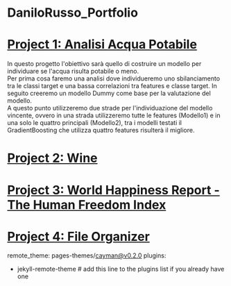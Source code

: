 # DaniloRusso_Portfolio

# [Project 1: Analisi Acqua Potabile](https://github.com/danilorusso08/Analisi_Acqua_Potabile)
In questo progetto l'obiettivo sarà quello di costruire un modello per individuare se l'acqua risulta potabile o meno.<br>
Per prima cosa faremo una analisi dove individueremo uno sbilanciamento tra le classi target e una bassa correlazioni tra features e classe target. In seguito creeremo un modello Dummy come base per la valutazione del modello.<br>
A questo punto utilizzeremo due strade per l'individuazione del modello vincente, ovvero in una strada utilizzeremo tutte le features (Modello1) e in una solo le quattro principali (Modello2), tra i modelli testati il GradientBoosting che utilizza quattro features risulterà il migliore.

# [Project 2: Wine](https://github.com/danilorusso08/Wine)

# [Project 3: World Happiness Report - The Human Freedom Index](https://github.com/danilorusso08/World_Happiness__Freedom/blob/main/DaniloRussoDataVis.ipynb)

# [Project 4: File Organizer](https://github.com/danilorusso08/File_Organizer)

remote_theme: pages-themes/cayman@v0.2.0
plugins:
- jekyll-remote-theme # add this line to the plugins list if you already have one
